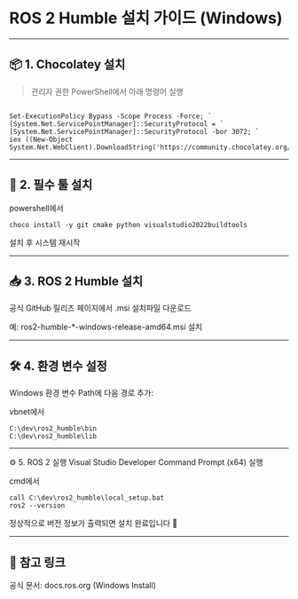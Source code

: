 # ROS 2 Humble 설치 가이드 (Windows)


---

## 📦 1. Chocolatey 설치

> 관리자 권한 PowerShell에서 아래 명령어 실행

```

Set-ExecutionPolicy Bypass -Scope Process -Force; `
[System.Net.ServicePointManager]::SecurityProtocol = `
[System.Net.ServicePointManager]::SecurityProtocol -bor 3072; `
iex ((New-Object System.Net.WebClient).DownloadString('https://community.chocolatey.org/install.ps1'))

```

---

## 🔧 2. 필수 툴 설치
powershell에서

```
choco install -y git cmake python visualstudio2022buildtools
```

설치 후 시스템 재시작

---

## 📥 3. ROS 2 Humble 설치
공식 GitHub 릴리즈 페이지에서 .msi 설치파일 다운로드

예: ros2-humble-*-windows-release-amd64.msi 설치

---

## 🛠️ 4. 환경 변수 설정
Windows 환경 변수 Path에 다음 경로 추가:

vbnet에서
```
C:\dev\ros2_humble\bin
C:\dev\ros2_humble\lib
```
---

⚙️ 5. ROS 2 실행
Visual Studio Developer Command Prompt (x64) 실행


cmd에서
```
call C:\dev\ros2_humble\local_setup.bat
ros2 --version
```
정상적으로 버전 정보가 출력되면 설치 완료입니다 🎉

---

## 🔗 참고 링크
공식 문서: docs.ros.org (Windows Install)

